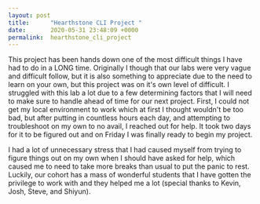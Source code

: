 ```yaml
---
layout: post
title:      "Hearthstone CLI Project "
date:       2020-05-31 23:48:09 +0000
permalink:  hearthstone_cli_project
---
```



This project has been hands down one of the most difficult things I have had to do in a LONG time. Originally I though that our labs were very vague and difficult follow, but it is also something to appreciate due to the need to learn on your own, but this project was on it's own level of difficult. I struggled with this lab a lot due to a few determining factors that I will need to make sure to handle ahead of time for our next project. First, I could not get my local environment to work which at first I thought wouldn't be too bad, but after putting in countless hours each day, and attempting to troubleshoot on my own to no avail, I reached out for help. It took two days for it to be figured out and on Friday I was finally ready to begin my project. 

I had a lot of unnecessary stress that I had caused myself from trying to figure things out on my own when I should have asked for help, which caused me to need to take more breaks than usual to put the panic to rest. Luckily, our cohort has a mass of wonderful students that I have gotten the privilege to work with and they helped me a lot (special thanks to Kevin, Josh, Steve, and Shiyun).
